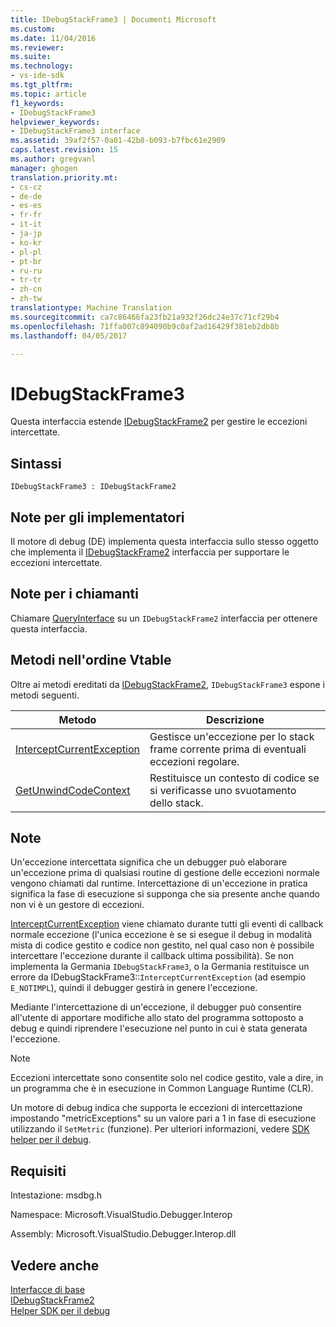 ```yaml
---
title: IDebugStackFrame3 | Documenti Microsoft
ms.custom: 
ms.date: 11/04/2016
ms.reviewer: 
ms.suite: 
ms.technology:
- vs-ide-sdk
ms.tgt_pltfrm: 
ms.topic: article
f1_keywords:
- IDebugStackFrame3
helpviewer_keywords:
- IDebugStackFrame3 interface
ms.assetid: 39af2f57-0a01-42b8-b093-b7fbc61e2909
caps.latest.revision: 15
ms.author: gregvanl
manager: ghogen
translation.priority.mt:
- cs-cz
- de-de
- es-es
- fr-fr
- it-it
- ja-jp
- ko-kr
- pl-pl
- pt-br
- ru-ru
- tr-tr
- zh-cn
- zh-tw
translationtype: Machine Translation
ms.sourcegitcommit: ca7c86466fa23fb21a932f26dc24e37c71cf29b4
ms.openlocfilehash: 71ffa007c894090b9c0af2ad16429f381eb2db8b
ms.lasthandoff: 04/05/2017

---
```

# <a name="idebugstackframe3"></a>IDebugStackFrame3
Questa interfaccia estende [IDebugStackFrame2](../../../extensibility/debugger/reference/idebugstackframe2.md) per gestire le eccezioni intercettate.  
  
## <a name="syntax"></a>Sintassi  
  
```  
IDebugStackFrame3 : IDebugStackFrame2  
```  
  
## <a name="notes-for-implementers"></a>Note per gli implementatori  
 Il motore di debug (DE) implementa questa interfaccia sullo stesso oggetto che implementa il [IDebugStackFrame2](../../../extensibility/debugger/reference/idebugstackframe2.md) interfaccia per supportare le eccezioni intercettate.  
  
## <a name="notes-for-callers"></a>Note per i chiamanti  
 Chiamare [QueryInterface](/cpp/atl/queryinterface) su un `IDebugStackFrame2` interfaccia per ottenere questa interfaccia.  
  
## <a name="methods-in-vtable-order"></a>Metodi nell'ordine Vtable  
 Oltre ai metodi ereditati da [IDebugStackFrame2](../../../extensibility/debugger/reference/idebugstackframe2.md), `IDebugStackFrame3` espone i metodi seguenti.  
  
|Metodo|Descrizione|  
|------------|-----------------|  
|[InterceptCurrentException](../../../extensibility/debugger/reference/idebugstackframe3-interceptcurrentexception.md)|Gestisce un'eccezione per lo stack frame corrente prima di eventuali eccezioni regolare.|  
|[GetUnwindCodeContext](../../../extensibility/debugger/reference/idebugstackframe3-getunwindcodecontext.md)|Restituisce un contesto di codice se si verificasse uno svuotamento dello stack.|  
  
## <a name="remarks"></a>Note  
 Un'eccezione intercettata significa che un debugger può elaborare un'eccezione prima di qualsiasi routine di gestione delle eccezioni normale vengono chiamati dal runtime. Intercettazione di un'eccezione in pratica significa la fase di esecuzione si supponga che sia presente anche quando non vi è un gestore di eccezioni.  
  
 [InterceptCurrentException](../../../extensibility/debugger/reference/idebugstackframe3-interceptcurrentexception.md) viene chiamato durante tutti gli eventi di callback normale eccezione (l'unica eccezione è se si esegue il debug in modalità mista di codice gestito e codice non gestito, nel qual caso non è possibile intercettare l'eccezione durante il callback ultima possibilità). Se non implementa la Germania `IDebugStackFrame3`, o la Germania restituisce un errore da IDebugStackFrame3::`InterceptCurrentException` (ad esempio `E_NOTIMPL`), quindi il debugger gestirà in genere l'eccezione.  
  
 Mediante l'intercettazione di un'eccezione, il debugger può consentire all'utente di apportare modifiche allo stato del programma sottoposto a debug e quindi riprendere l'esecuzione nel punto in cui è stata generata l'eccezione.  
  
> [!NOTE]
>  Eccezioni intercettate sono consentite solo nel codice gestito, vale a dire, in un programma che è in esecuzione in Common Language Runtime (CLR).  
  
 Un motore di debug indica che supporta le eccezioni di intercettazione impostando "metricExceptions" su un valore pari a 1 in fase di esecuzione utilizzando il `SetMetric` (funzione). Per ulteriori informazioni, vedere [SDK helper per il debug](../../../extensibility/debugger/reference/sdk-helpers-for-debugging.md).  
  
## <a name="requirements"></a>Requisiti  
 Intestazione: msdbg.h  
  
 Namespace: Microsoft.VisualStudio.Debugger.Interop  
  
 Assembly: Microsoft.VisualStudio.Debugger.Interop.dll  
  
## <a name="see-also"></a>Vedere anche  
 [Interfacce di base](../../../extensibility/debugger/reference/core-interfaces.md)   
 [IDebugStackFrame2](../../../extensibility/debugger/reference/idebugstackframe2.md)   
 [Helper SDK per il debug](../../../extensibility/debugger/reference/sdk-helpers-for-debugging.md)
